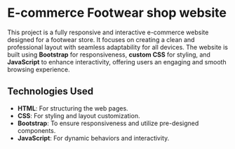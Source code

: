 # E-commerce Footwear shop website 
This project is a fully responsive and interactive e-commerce website designed for a footwear store. It focuses on creating a clean and professional layout with seamless adaptability for all devices. The website is built using **Bootstrap** for responsiveness, **custom CSS** for styling, and **JavaScript** to enhance interactivity, offering users an engaging and smooth browsing experience.
## Technologies Used
- **HTML**: For structuring the web pages.
- **CSS**: For styling and layout customization.
- **Bootstrap**: To ensure responsiveness and utilize pre-designed components.
- **JavaScript**: For dynamic behaviors and interactivity.
